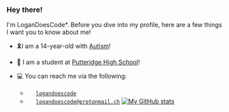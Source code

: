 ### Hey there!

I'm LoganDoesCode\*. Before you dive into my profile, here are a few things I want you to know about me!
- 🎗️I am a 14-year-old with [Autism](https://en.wikipedia.org/wiki/Autism)!
- 📖 I am a student at [Putteridge High School](https://www.putteridgehigh.org)!

- 💻 You can reach me via the following:
  - <a href="#"><img width="16px" height="16px" src="https://github.com/logandoescode/logandoescode/assets/github.ico"></a> [`logandoescode`](https://github.com/logandoescode)
  - <a href="#"><img width="16px" height="16px" src="https://github.com/logandoescode/logandoescode/assets/gmail.ico"></a> [`logandoescode@protonmail.ch`](mailto:logandoescode@protonmail.ch)
[![My GitHub stats](https://github-readme-stats.vercel.app/api?username=logandoescode&count_private=true&show_icons=true&theme=calm)](https://github.com/anuraghazra/github-readme-stats)
